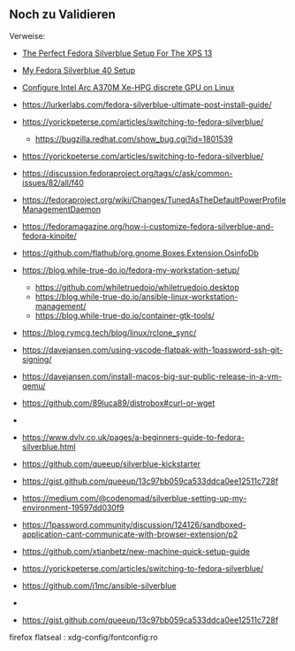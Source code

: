 ## Noch zu Validieren

Verweise:

- [The Perfect Fedora Silverblue Setup For The XPS 13](https://schykle.medium.com/the-perfect-fedora-silverblue-setup-for-the-xps-13-90c4917003a4)

- [My Fedora Silverblue 40 Setup](https://gist.github.com/queeup/13c97bb059ca533ddca0ee12511c728f)

- [Configure Intel Arc A370M Xe-HPG discrete GPU on Linux](https://unrahul.quarto.pub/technical-ramblings/posts/2022-08-12-arc-dgpu-linux.html)

- <https://lurkerlabs.com/fedora-silverblue-ultimate-post-install-guide/>

- https://yorickpeterse.com/articles/switching-to-fedora-silverblue/
  - https://bugzilla.redhat.com/show_bug.cgi?id=1801539

- https://yorickpeterse.com/articles/switching-to-fedora-silverblue/
- https://discussion.fedoraproject.org/tags/c/ask/common-issues/82/all/f40

- https://fedoraproject.org/wiki/Changes/TunedAsTheDefaultPowerProfileManagementDaemon
  
- https://fedoramagazine.org/how-i-customize-fedora-silverblue-and-fedora-kinoite/

- <https://github.com/flathub/org.gnome.Boxes.Extension.OsinfoDb>
  
- <https://blog.while-true-do.io/fedora-my-workstation-setup/>
  - <https://github.com/whiletruedoio/whiletruedoio.desktop>
  - <https://blog.while-true-do.io/ansible-linux-workstation-management/>
  - <https://blog.while-true-do.io/container-gtk-tools/>
 
- <https://blog.rymcg.tech/blog/linux/rclone_sync/>

- <https://davejansen.com/using-vscode-flatpak-with-1password-ssh-git-signing/>
  
- <https://davejansen.com/install-macos-big-sur-public-release-in-a-vm-qemu/>

- <https://github.com/89luca89/distrobox#curl-or-wget>
- 
- <https://www.dvlv.co.uk/pages/a-beginners-guide-to-fedora-silverblue.html>

- <https://github.com/queeup/silverblue-kickstarter>
- <https://gist.github.com/queeup/13c97bb059ca533ddca0ee12511c728f>
- <https://medium.com/@codenomad/silverblue-setting-up-my-environment-19597dd030f9>

- <https://1password.community/discussion/124126/sandboxed-application-cant-communicate-with-browser-extension/p2>

- <https://github.com/xtianbetz/new-machine-quick-setup-guide>


- <https://yorickpeterse.com/articles/switching-to-fedora-silverblue/>

- <https://github.com/j1mc/ansible-silverblue>
- 
- <https://gist.github.com/queeup/13c97bb059ca533ddca0ee12511c728f>

firefox flatseal : xdg-config/fontconfig:ro
